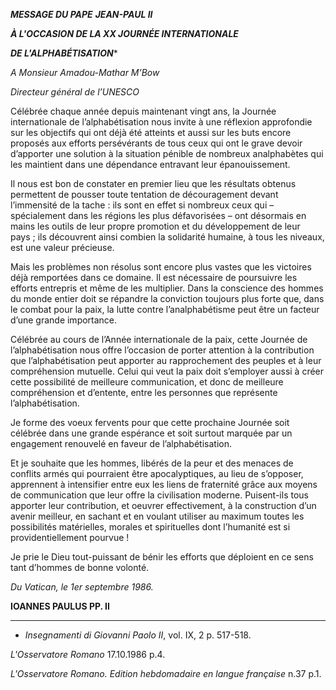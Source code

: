 ***MESSAGE DU PAPE*** ***JEAN-PAUL II***

***À L'OCCASION DE LA XX JOURNÉE INTERNATIONALE***

***DE L'ALPHABÉTISATION****

*A Monsieur Amadou-Mathar M’Bow*

*Directeur général de l’UNESCO*

Célébrée chaque année depuis maintenant vingt ans, la Journée internationale de l’alphabétisation nous invite à une réflexion approfondie sur les objectifs qui ont déjà été atteints et aussi sur les buts encore proposés aux efforts persévérants de tous ceux qui ont le grave devoir d’apporter une solution à la situation pénible de nombreux analphabètes qui les maintient dans une dépendance entravant leur épanouissement.

Il nous est bon de constater en premier lieu que les résultats obtenus permettent de pousser toute tentation de découragement devant l’immensité de la tache : ils sont en effet si nombreux ceux qui – spécialement dans les régions les plus défavorisées – ont désormais en mains les outils de leur propre promotion et du développement de leur pays ; ils découvrent ainsi combien la solidarité humaine, à tous les niveaux, est une valeur précieuse.

Mais les problèmes non résolus sont encore plus vastes que les victoires déjà remportées dans ce domaine. Il est nécessaire de poursuivre les efforts entrepris et même de les multiplier. Dans la conscience des hommes du monde entier doit se répandre la conviction toujours plus forte que, dans le combat pour la paix, la lutte contre l’analphabétisme peut être un facteur d’une grande importance.

Célébrée au cours de l’Année internationale de la paix, cette Journée de l’alphabétisation nous offre l’occasion de porter attention à la contribution que l’alphabétisation peut apporter au rapprochement des peuples et à leur compréhension mutuelle. Celui qui veut la paix doit s’employer aussi à créer cette possibilité de meilleure communication, et donc de meilleure compréhension et d’entente, entre les personnes que représente l’alphabétisation.

Je forme des voeux fervents pour que cette prochaine Journée soit célébrée dans une grande espérance et soit surtout marquée par un engagement renouvelé en faveur de l’alphabétisation.

Et je souhaite que les hommes, libérés de la peur et des menaces de conflits armés qui pourraient être apocalyptiques, au lieu de s’opposer, apprennent à intensifier entre eux les liens de fraternité grâce aux moyens de communication que leur offre la civilisation moderne. Puisent-ils tous apporter leur contribution, et oeuvrer effectivement, à la construction d’un avenir meilleur, en sachant et en voulant utiliser au maximum toutes les possibilités matérielles, morales et spirituelles dont l’humanité est si providentiellement pourvue !

Je prie le Dieu tout-puissant de bénir les efforts que déploient en ce sens tant d’hommes de bonne volonté.

*Du Vatican, le 1er septembre 1986.*

**IOANNES PAULUS PP. II**

* * *

* *Insegnamenti di Giovanni Paolo II*, vol. IX, 2 p. 517-518.

*L'Osservatore Romano* 17.10.1986 p.4.

*L'Osservatore Romano. Edition hebdomadaire en langue française* n.37 p.1.